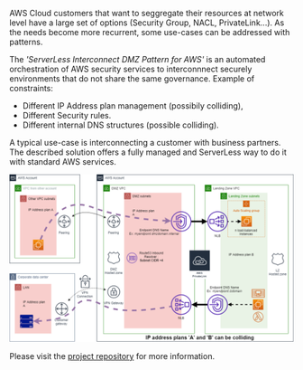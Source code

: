 AWS Cloud customers that want to seggregate their resources at network level have a large set of options (Security Group, NACL, PrivateLink...).
As the needs become more recurrent, some use-cases can be addressed with patterns.

The *'ServerLess Interconnect DMZ Pattern for AWS'* is an automated orchestration of AWS security services to interconnnect securely environments that do not
share the same governance. Example of constraints:
* Different IP Address plan management (possibily colliding),
* Different Security rules.
* Different internal DNS structures (possible colliding).

A typical use-case is interconnecting a customer with business partners. The described solution offers a fully managed and ServerLess way to do it with standard AWS services.

![Architecture schema](https://raw.githubusercontent.com/jcjorel/interconnectdmz4aws/main/docs/schema.png)

Please visit the [project repository](https://github.com/jcjorel/interconnectdmz4aws/) for more information.
